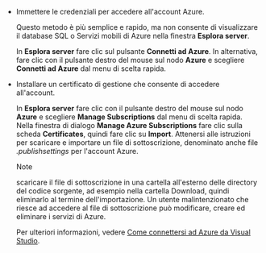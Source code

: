 
* Immettere le credenziali per accedere all'account Azure.
  
  Questo metodo è più semplice e rapido, ma non consente di visualizzare il database SQL o Servizi mobili di Azure nella finestra **Esplora server**.
  
  In **Esplora server** fare clic sul pulsante **Connetti ad Azure**. In alternativa, fare clic con il pulsante destro del mouse sul nodo **Azure** e scegliere **Connetti ad Azure** dal menu di scelta rapida.
* Installare un certificato di gestione che consente di accedere all'account.
  
  In **Esplora server** fare clic con il pulsante destro del mouse sul nodo **Azure** e scegliere **Manage Subscriptions** dal menu di scelta rapida. Nella finestra di dialogo **Manage Azure Subscriptions** fare clic sulla scheda **Certificates**, quindi fare clic su **Import**. Attenersi alle istruzioni per scaricare e importare un file di sottoscrizione, denominato anche file *.publishsettings* per l'account Azure.
  
  > [!NOTE]
  > scaricare il file di sottoscrizione in una cartella all'esterno delle directory del codice sorgente, ad esempio nella cartella Download, quindi eliminarlo al termine dell'importazione. Un utente malintenzionato che riesce ad accedere al file di sottoscrizione può modificare, creare ed eliminare i servizi di Azure.
  > 
  > 
  
  Per ulteriori informazioni, vedere [Come connettersi ad Azure da Visual Studio](http://go.microsoft.com/fwlink/?LinkId=324796).

<!---HONumber=AcomDC_0413_2016-->